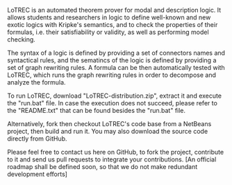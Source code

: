LoTREC is an automated theorem prover for modal and description logic. It allows students and researchers in logic to define well-known and new exotic logics with Kripke's semantics, and to check the properties of their formulas, i.e. their satisfiability or validity, as well as performing model checking.

The syntax of a logic is defined by providing a set of connectors names and syntactical rules, and the sematincs of the logic is defined by providing a set of graph rewriting rules. A formula can be then automatically tested with LoTREC, which runs the graph rewriting rules in order to decompose and analyze the formula.

To run LoTREC, download "LoTREC-distribution.zip", extract it and execute the "run.bat" file.
In case the execution does not succeed, please refer to the "README.txt" that can be found besides the "run.bat" file.

Alternatively, fork then checkout LoTREC's code base from a NetBeans project, then build and run it.
You may also download the source code directly from GitHub.

Please feel free to contact us here on GitHub, to fork the project, contribute to it and send us pull requests to integrate your contributions. [An official roadmap shall be defined soon, so that we do not make redundant development efforts]
